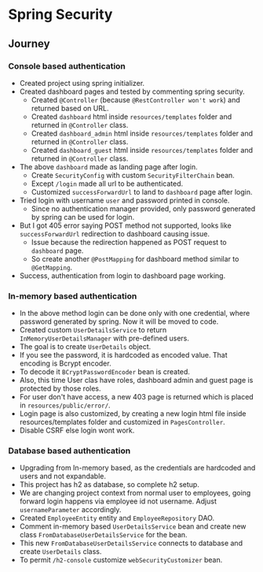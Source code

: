 # Spring Security

## Journey

### Console based authentication

- Created project using spring initializer.
- Created dashboard pages and tested by commenting spring security.
  - Created `@Controller` (because `@RestController won't work`) and returned based on URL.
  - Created `dashboard` html inside `resources/templates` folder and returned in `@Controller` class.
  - Created `dashboard_admin` html inside `resources/templates` folder and returned in `@Controller` class.
  - Created `dashboard_guest` html inside `resources/templates` folder and returned in `@Controller` class.
- The above `dashboard` made as landing page after login.
  - Create `SecurityConfig` with custom `SecurityFilterChain` bean.
  - Except `/login` made all url to be authenticated.
  - Customized `successForwardUrl` to land to `dashboard` page after login.
- Tried login with username `user` and password printed in console.
  - Since no authentication manager provided, only password generated by spring can be used for login.
- But I got 405 error saying POST method not supported, looks like `successForwardUrl` redirection to dashboard causing issue.
  - Issue because the redirection happened as POST request to `dashboard` page.
  - So create another `@PostMapping` for dashboard method similar to  `@GetMapping`.
- Success, authentication from login to dashboard page working.

### In-memory based authentication

- In the above method login can be done only with one credential, where password generated by spring. Now it will be moved to code.
- Created custom `UserDetailsService` to return `InMemoryUserDetailsManager` with pre-defined users.
- The goal is to create `UserDetails` object.
- If you see the password, it is hardcoded as encoded value. That encoding is Bcrypt encoder.
- To decode it `BCryptPasswordEncoder` bean is created.
- Also, this time User clas have roles, dashboard admin and guest page is protected by those roles.
- For user don't have access, a new 403 page is returned which is placed in `resources/public/error/`.
- Login page is also customized, by creating a new login html file inside resources/templates folder and customized in `PagesController`.
- Disable CSRF else login wont work.

### Database based authentication

- Upgrading from In-memory based, as the credentials are hardcoded and users and not expandable.
- This project has h2 as database, so complete h2 setup.
- We are changing project context from normal user to employees, going forward login happens via employee id not username. Adjust `usernameParameter` accordingly.
- Created `EmployeeEntity` entity and `EmployeeRepository` DAO.
- Comment in-memory based `UserDetailsService` bean and create new class `FromDatabaseUserDetailsService` for the bean.
- This new `FromDatabaseUserDetailsService` connects to database and create `UserDetails` class.
- To permit `/h2-console` customize `webSecurityCustomizer` bean.